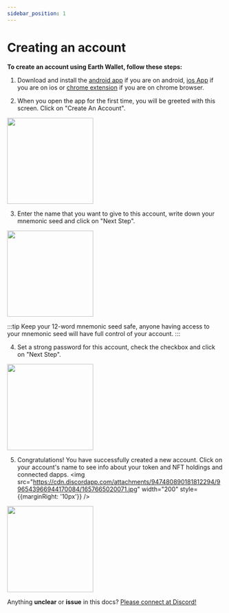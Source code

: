 ```yaml
---
sidebar_position: 1
---
```


# Creating an account

**To create an account using Earth Wallet, follow these steps:**

1. Download and install the [android app](https://play.google.com/store/apps/details?id=earth.wallet.app) if you are on android, [ios App](https://sahilaujla.com/) if you are on ios or [chrome extension](https://chrome.google.com/webstore/detail/earth-wallet/agkfnefiabmfpanochlcakggnkdfmmjd) if you are on chrome browser.

2. When you open the app for the first time, you will be greeted with this screen. Click on "Create An Account".
<img src="https://cdn.discordapp.com/attachments/947480890181812294/996543967820779600/1657665020101.jpg" width="200" />

3. Enter the name that you want to give to this account, write down your mnemonic seed and click on "Next Step".
<img src="https://cdn.discordapp.com/attachments/947480890181812294/996543967581700146/1657665020091.jpg" width="200" />

:::tip
Keep your 12-word mnemonic seed safe, anyone having access to your mnemonic seed will have full control of your account.
:::

4. Set a strong password for this account, check the checkbox and click on "Next Step".
<img src="https://cdn.discordapp.com/attachments/947480890181812294/996543967216803850/1657665020083.jpg" width="200" />

5. Congratulations! You have successfully created a new account. Click on your account's name to see info about your token and NFT holdings and connected dapps.
<img src="https://cdn.discordapp.com/attachments/947480890181812294/996543966944170084/1657665020071.jpg" width="200" style={{marginRight: '10px'}} />
<img src="https://cdn.discordapp.com/attachments/947480890181812294/996543966717689856/1657665020061.jpg" width="200" />



Anything **unclear** or **issue** in this docs? [Please connect at Discord!](https://discord.gg/bPBN9qShUr)
